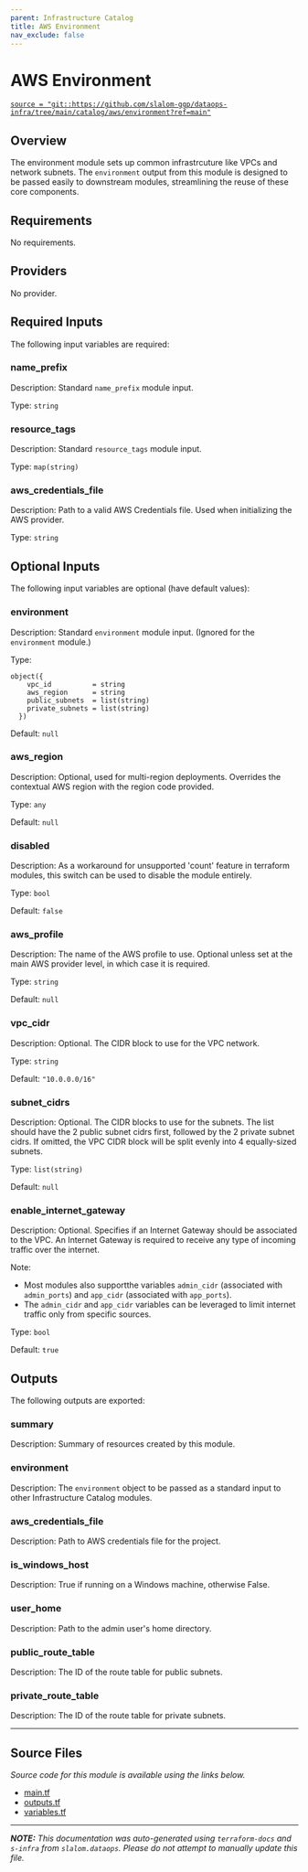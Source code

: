 ```yaml
---
parent: Infrastructure Catalog
title: AWS Environment
nav_exclude: false
---
```

# AWS Environment

[`source = "git::https://github.com/slalom-ggp/dataops-infra/tree/main/catalog/aws/environment?ref=main"`](https://github.com/slalom-ggp/dataops-infra/tree/main/catalog/aws/environment)

## Overview


The environment module sets up common infrastrcuture like VPCs and network subnets. The `environment` output
from this module is designed to be passed easily to downstream modules, streamlining the reuse of these core components.

## Requirements

No requirements.

## Providers

No provider.

## Required Inputs

The following input variables are required:

### name\_prefix

Description: Standard `name_prefix` module input.

Type: `string`

### resource\_tags

Description: Standard `resource_tags` module input.

Type: `map(string)`

### aws\_credentials\_file

Description: Path to a valid AWS Credentials file. Used when initializing the AWS provider.

Type: `string`

## Optional Inputs

The following input variables are optional (have default values):

### environment

Description: Standard `environment` module input. (Ignored for the `environment` module.)

Type:

```hcl
object({
    vpc_id          = string
    aws_region      = string
    public_subnets  = list(string)
    private_subnets = list(string)
  })
```

Default: `null`

### aws\_region

Description: Optional, used for multi-region deployments. Overrides the contextual AWS region with the region code provided.

Type: `any`

Default: `null`

### disabled

Description: As a workaround for unsupported 'count' feature in terraform modules, this switch can be used to disable the module entirely.

Type: `bool`

Default: `false`

### aws\_profile

Description: The name of the AWS profile to use. Optional unless set at the main AWS provider level, in which case it is required.

Type: `string`

Default: `null`

### vpc\_cidr

Description: Optional. The CIDR block to use for the VPC network.

Type: `string`

Default: `"10.0.0.0/16"`

### subnet\_cidrs

Description: Optional. The CIDR blocks to use for the subnets.
The list should have the 2 public subnet cidrs first, followed by the 2 private subnet cidrs.
If omitted, the VPC CIDR block will be split evenly into 4 equally-sized subnets.

Type: `list(string)`

Default: `null`

### enable\_internet\_gateway

Description: Optional. Specifies if an Internet Gateway should be associated to the VPC. An Internet Gateway is required to receive
any type of incoming traffic over the internet.

Note:

- Most modules also supportthe variables `admin_cidr` (associated with `admin_ports`)
  and `app_cidr` (associated with `app_ports`).
- The `admin_cidr` and `app_cidr` variables can be leveraged to limit internet traffic only
  from specific sources.

Type: `bool`

Default: `true`

## Outputs

The following outputs are exported:

### summary

Description: Summary of resources created by this module.

### environment

Description: The `environment` object to be passed as a standard input to other Infrastructure Catalog modules.

### aws\_credentials\_file

Description: Path to AWS credentials file for the project.

### is\_windows\_host

Description: True if running on a Windows machine, otherwise False.

### user\_home

Description: Path to the admin user's home directory.

### public\_route\_table

Description: The ID of the route table for public subnets.

### private\_route\_table

Description: The ID of the route table for private subnets.

---------------------

## Source Files

_Source code for this module is available using the links below._

* [main.tf](https://github.com/slalom-ggp/dataops-infra/tree/main//catalog/aws/environment/main.tf)
* [outputs.tf](https://github.com/slalom-ggp/dataops-infra/tree/main//catalog/aws/environment/outputs.tf)
* [variables.tf](https://github.com/slalom-ggp/dataops-infra/tree/main//catalog/aws/environment/variables.tf)

---------------------

_**NOTE:** This documentation was auto-generated using
`terraform-docs` and `s-infra` from `slalom.dataops`.
Please do not attempt to manually update this file._

